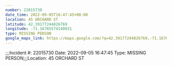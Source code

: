 ```yaml
---
number: 22015730
date_time: 2022-09-05T16:47:45+00:00
location: 45 ORCHARD ST
latitude: 42.39177244826769
longitude: -71.16765574140831
type: MISSING PERSON
google_maps_link: https://maps.google.com/?q=42.39177244826769,-71.16765574140831
---
```


;;;Incident #: 22015730   Date: 2022-09-05 16:47:45   Type: MISSING PERSON;;;Location: 45 ORCHARD ST
